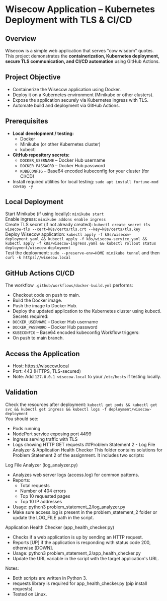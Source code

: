 # Wisecow Application – Kubernetes Deployment with TLS & CI/CD
## Overview
Wisecow is a simple web application that serves "cow wisdom" quotes. This project demonstrates the **containerization, Kubernetes deployment, secure TLS communication, and CI/CD automation** using GitHub Actions.
## Project Objective
- Containerize the Wisecow application using Docker.
- Deploy it on a Kubernetes environment (Minikube or other clusters).
- Expose the application securely via Kubernetes Ingress with TLS.
- Automate build and deployment via GitHub Actions.
## Prerequisites
- **Local development / testing:**  
  - Docker  
  - Minikube (or other Kubernetes cluster)  
  - kubectl  
- **GitHub repository secrets:**  
  - `DOCKER_USERNAME` – Docker Hub username  
  - `DOCKER_PASSWORD` – Docker Hub password  
  - `KUBECONFIG` – Base64 encoded kubeconfig for your cluster (for CI/CD)  
- Install required utilities for local testing: `sudo apt install fortune-mod cowsay -y`
## Local Deployment
Start Minikube (if using locally): `minikube start`  
Enable ingress: `minikube addons enable ingress`  
Create TLS secret (if not already created): `kubectl create secret tls wisecow-tls --cert=k8s/certs/tls.crt --key=k8s/certs/tls.key`  
Deploy Wisecow application: `kubectl apply -f k8s/wisecow-deployment.yaml && kubectl apply -f k8s/wisecow-service.yaml && kubectl apply -f k8s/wisecow-ingress.yaml && kubectl rollout status deployment/wisecow-deployment`  
Test the deployment: `sudo --preserve-env=HOME minikube tunnel` and then `curl -k https://wisecow.local`
## GitHub Actions CI/CD
The workflow `.github/workflows/docker-build.yml` performs:
- Checkout code on push to main.
- Build the Docker image.
- Push the image to Docker Hub.
- Deploy the updated application to the Kubernetes cluster using kubectl.
Secrets required:
- `DOCKER_USERNAME` – Docker Hub username
- `DOCKER_PASSWORD` – Docker Hub password
- `KUBECONFIG` – Base64 encoded kubeconfig
Workflow triggers:
- On push to main branch.
## Access the Application
- Host: https://wisecow.local
- Port: 443 (HTTPS, TLS-secured)
- Note: Add `127.0.0.1 wisecow.local` to your `/etc/hosts` if testing locally.
## Validation
Check the resources after deployment: `kubectl get pods && kubectl get svc && kubectl get ingress && kubectl logs -f deployment/wisecow-deployment`  
You should see:
- Pods running
- NodePort service exposing port 4499
- Ingress serving traffic with TLS
- Logs showing HTTP GET requests
##Problem Statement 2 - Log File Analyzer & Application Health Checker
This folder contains solutions for Problem Statement 2 of the assignment. It includes two scripts:

Log File Analyzer (log_analyzer.py)

- Analyzes web server logs (access.log) for common patterns.
- Reports:
  - Total requests
  - Number of 404 errors
  - Top 10 requested pages
  - Top 10 IP addresses
- Usage:
  python3 problem_statement_2/log_analyzer.py
- Make sure access.log is present in the problem_statement_2 folder or update the LOG_FILE path in the script.

Application Health Checker (app_health_checker.py)

- Checks if a web application is up by sending an HTTP request.
- Reports [UP] if the application is responding with status code 200, otherwise [DOWN].
- Usage:
  python3 problem_statement_2/app_health_checker.py
- Update the URL variable in the script with the target application's URL.

Notes:

- Both scripts are written in Python 3.
- requests library is required for app_health_checker.py (pip install requests).
- Tested on Linux.

